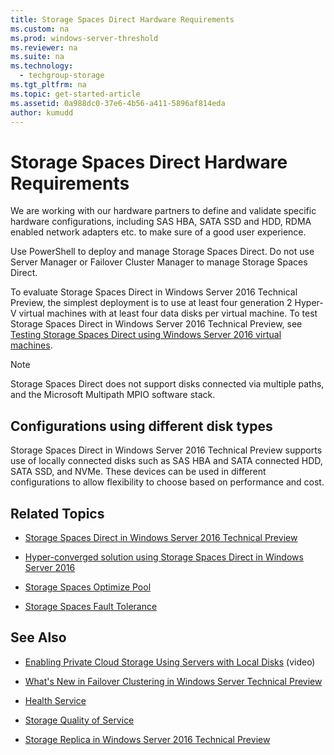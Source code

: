 ```yaml
---
title: Storage Spaces Direct Hardware Requirements
ms.custom: na
ms.prod: windows-server-threshold
ms.reviewer: na
ms.suite: na
ms.technology:
  - techgroup-storage
ms.tgt_pltfrm: na
ms.topic: get-started-article
ms.assetid: 0a988dc0-37e6-4b56-a411-5896af814eda
author: kumudd
---
```

# Storage Spaces Direct Hardware Requirements

We are working with our hardware partners to define and validate specific hardware configurations, including SAS HBA, SATA SSD and HDD, RDMA enabled network adapters etc.  to make sure of a good user experience.  

Use PowerShell to deploy and manage Storage Spaces Direct.  Do not use Server Manager or Failover Cluster Manager to manage Storage Spaces Direct.  

To evaluate Storage Spaces Direct in Windows Server 2016 Technical Preview, the simplest deployment is to use at least four generation 2 Hyper\-V virtual machines with at least four data disks per virtual machine. To test Storage Spaces Direct in Windows Server 2016 Technical Preview, see [Testing Storage Spaces Direct using Windows Server 2016 virtual machines](http://blogs.msdn.com/b/clustering/archive/2015/05/27/10617612.aspx).  

> [!NOTE]
>  Storage Spaces Direct does not support disks connected via multiple paths, and the Microsoft Multipath MPIO software stack.  

## Configurations using different disk types  
Storage Spaces Direct in <Token xmlns:xlink="http://www.w3.org/1999/xlink">Windows Server 2016 Technical Preview</Token> supports use of locally connected disks such as SAS HBA and SATA connected HDD, SATA SSD, and NVMe. These devices can be used in different configurations to allow flexibility to choose based on performance and cost.   

## Related Topics  
-   [Storage Spaces Direct in Windows Server 2016 Technical Preview](Storage-Spaces-Direct-in-Windows-Server-2016-Technical-Preview.md)  

-   [Hyper-converged solution using Storage Spaces Direct in Windows Server 2016](../software-defined-storage/Hyper-converged-solution-using-Storage-Spaces-Direct-in-Windows-Server-2016.md)  
-   [Storage Spaces Optimize Pool](Storage-Spaces-Optimize-Pool.md)  

-   [Storage Spaces Fault Tolerance](Storage-Spaces-Fault-Tolerance.md)  

## See Also  

-   [Enabling Private Cloud Storage Using Servers with Local Disks](http://channel9.msdn.com/Events/Ignite/2015/BRK3474) \(video\)  

-   [What's New in Failover Clustering in Windows Server Technical Preview](../../compute/failover-clustering/What-s-New-in-Failover-Clustering-in-Windows-Server-Technical-Preview.md)  

-   [Health Service](../software-defined-storage/Health-Service-in-Windows-Server-2016.md)  

-   [Storage Quality of Service](../software-defined-storage/Storage-Quality-of-Service.md)  

-   [Storage Replica in Windows Server 2016 Technical Preview](../storage-replica/Storage-Replica-in-Windows-Server-2016-Technical-Preview.md)
